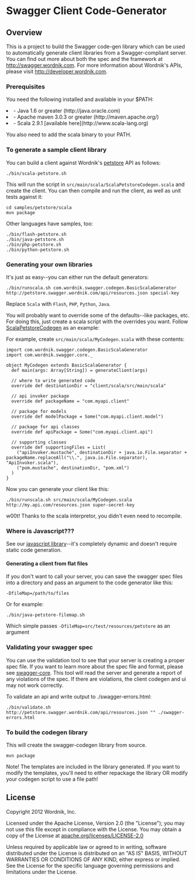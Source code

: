 # Swagger Client Code-Generator

## Overview
This is a project to build the Swagger code-gen library which can be used to automatically
generate client libraries from a Swagger-compliant server.  You can find out more about both 
the spec and the framework at http://swagger.wordnik.com.  For more information about Wordnik's 
APIs, please visit http://developer.wordnik.com.  

### Prerequisites
You need the following installed and available in your $PATH:

<li>- Java 1.6 or greater (http://java.oracle.com)

<li>- Apache maven 3.0.3 or greater (http://maven.apache.org/)

<li>- Scala 2.9.1 [available here](http://www.scala-lang.org)

You also need to add the scala binary to your PATH.

### To generate a sample client library
You can build a client against Wordnik's [petstore](http://petstore.swagger.wordnik.com) API as follows:

```
./bin/scala-petstore.sh
```

This will run the script in `src/main/scala/ScalaPetstoreCodegen.scala` and create the client.  You can then
compile and run the client, as well as unit tests against it:

```
cd samples/petstore/scala
mvn package
```

Other languages have samples, too:
```
./bin/flash-petstore.sh
./bin/java-petstore.sh
./bin/php-petstore.sh
./bin/python-petstore.sh
```

### Generating your own libraries
It's just as easy--you can either run the default generators:

```
./bin/runscala.sh com.wordnik.swagger.codegen.BasicScalaGenerator http://petstore.swagger.wordnik.com/api/resources.json special-key
```

Replace `Scala` with `Flash`, `PHP`, `Python`, `Java`.

You will probably want to override some of the defaults--like packages, etc.  For doing this, just create a scala
script with the overrides you want.  Follow [ScalaPetstoreCodegen](https://github.com/wordnik/swagger-codegen/blob/master/src/main/scala/ScalaPetstoreCodegen.scala) as an example:

For example, create `src/main/scala/MyCodegen.scala` with these contents:

```
import com.wordnik.swagger.codegen.BasicScalaGenerator
import com.wordnik.swagger.core._

object MyCodegen extends BasicScalaGenerator {
  def main(args: Array[String]) = generateClient(args)

  // where to write generated code
  override def destinationDir = "client/scala/src/main/scala"

  // api invoker package
  override def packageName = "com.myapi.client"

  // package for models
  override def modelPackage = Some("com.myapi.client.model")

  // package for api classes
  override def apiPackage = Some("com.myapi.client.api")

  // supporting classes
  override def supportingFiles = List(
    ("apiInvoker.mustache", destinationDir + java.io.File.separator + packageName.replaceAll("\\.", java.io.File.separator), "ApiInvoker.scala"),
    ("pom.mustache", destinationDir, "pom.xml")
  )
}
```

Now you can generate your client like this:

```
./bin/runscala.sh src/main/scala/MyCodegen.scala http://my.api.com/resources.json super-secret-key
```

w00t!  Thanks to the scala interpretor, you didn't even need to recompile.

### Where is Javascript???
See our [javascript library](http://github.com/wordnik/swagger.js)--it's completely dynamic and doesn't require
static code generation.


#### Generating a client from flat files
If you don't want to call your server, you can save the swagger spec files into a directory and pass an argument
to the code generator like this:

```
-DfileMap=/path/to/files
```

Or for example:
```
./bin/java-petstore-filemap.sh
```

Which simple passes `-DfileMap=src/test/resources/petstore` as an argument 

### Validating your swagger spec
You can use the validation tool to see that your server is creating a proper spec file.  If you want to learn
more about the spec file and format, please see [swagger-core](https://github.com/wordnik/swagger-core/wiki).  This
tool will read the server and generate a report of any violations of the spec.  If there are violations, the
client codegen and ui may not work correctly.

To validate an api and write output to ./swagger-errors.html:

```
./bin/validate.sh http://petstore.swagger.wordnik.com/api/resources.json "" ./swagger-errors.html
```

### To build the codegen library

This will create the swagger-codegen library from source.  

```
mvn package
```

Note!  The templates are included in the library generated.  If you want to modify the templates, you'll need to
either repackage the library OR modify your codegen script to use a file path!

License
-------

Copyright 2012 Wordnik, Inc.

Licensed under the Apache License, Version 2.0 (the "License");
you may not use this file except in compliance with the License.
You may obtain a copy of the License at [apache.org/licenses/LICENSE-2.0](http://www.apache.org/licenses/LICENSE-2.0)

Unless required by applicable law or agreed to in writing, software
distributed under the License is distributed on an "AS IS" BASIS,
WITHOUT WARRANTIES OR CONDITIONS OF ANY KIND, either express or implied.
See the License for the specific language governing permissions and
limitations under the License.
